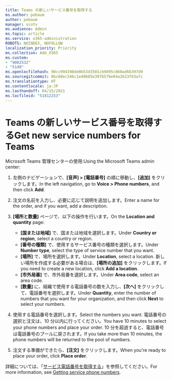 ```yaml
---
title: Teams の新しいサービス番号を取得する
ms.author: pebaum
author: pebaum
manager: scotv
ms.audience: Admin
ms.topic: article
ms.service: o365-administration
ROBOTS: NOINDEX, NOFOLLOW
localization_priority: Priority
ms.collection: Adm_O365
ms.custom:
- "9002532"
- "5140"
ms.openlocfilehash: 90cc994398de0b53d3501cb9d95c860ad6b397d9
ms.sourcegitcommit: 8bc60ec34bc1e40685e3976576e04a2623f63a7c
ms.translationtype: HT
ms.contentlocale: ja-JP
ms.lasthandoff: 04/15/2021
ms.locfileid: "51812253"
---
```

# <a name="get-new-service-numbers-for-teams"></a><span data-ttu-id="2b61b-102">Teams の新しいサービス番号を取得する</span><span class="sxs-lookup"><span data-stu-id="2b61b-102">Get new service numbers for Teams</span></span>

<span data-ttu-id="2b61b-103">Microsoft Teams 管理センターの使用:</span><span class="sxs-lookup"><span data-stu-id="2b61b-103">Using the Microsoft Teams admin center:</span></span>

1. <span data-ttu-id="2b61b-104">左側のナビゲーションで、**[音声] > [電話番号]** の順に移動し、**[追加]** をクリックします。</span><span class="sxs-lookup"><span data-stu-id="2b61b-104">In the left navigation, go to **Voice > Phone numbers**, and then click **Add**.</span></span>
2. <span data-ttu-id="2b61b-105">注文の名前を入力し、必要に応じて説明を追加します。</span><span class="sxs-lookup"><span data-stu-id="2b61b-105">Enter a name for the order, and if you want, add a description.</span></span>
3. <span data-ttu-id="2b61b-106">**[場所と数量]** ページで、以下の操作を行います。</span><span class="sxs-lookup"><span data-stu-id="2b61b-106">On the **Location and quantity** page:</span></span>

    - <span data-ttu-id="2b61b-107">**[国または地域]** で、国または地域を選択します。</span><span class="sxs-lookup"><span data-stu-id="2b61b-107">Under **Country or region**, select a country or region.</span></span>
    - <span data-ttu-id="2b61b-108">**[番号の種類]** で、使用するサービス番号の種類を選択します。</span><span class="sxs-lookup"><span data-stu-id="2b61b-108">Under **Number type**, select the type of service number that you want.</span></span>
    - <span data-ttu-id="2b61b-109">**[場所]** で、場所を選択します。</span><span class="sxs-lookup"><span data-stu-id="2b61b-109">Under **Location**, select a location.</span></span> <span data-ttu-id="2b61b-110">新しい場所を作成する必要がある場合は、**[場所の追加]** をクリックします。</span><span class="sxs-lookup"><span data-stu-id="2b61b-110">If you need to create a new location, click **Add a location**.</span></span>
    - <span data-ttu-id="2b61b-111">**[市外局番]** で、市外局番を選択します。</span><span class="sxs-lookup"><span data-stu-id="2b61b-111">Under **Area code**, select an area code.</span></span>
    - <span data-ttu-id="2b61b-112">**[数量]** に、組織で使用する電話番号の数を入力し、**[次へ]** をクリックして、電話番号を選択します。</span><span class="sxs-lookup"><span data-stu-id="2b61b-112">Under **Quantity**, enter the number of numbers that you want for your organization, and then click **Next** to select your numbers.</span></span>
    
4. <span data-ttu-id="2b61b-113">使用する電話番号を選択します。</span><span class="sxs-lookup"><span data-stu-id="2b61b-113">Select the numbers you want.</span></span> <span data-ttu-id="2b61b-114">電話番号の選択と注文は、10 分以内に行ってください。</span><span class="sxs-lookup"><span data-stu-id="2b61b-114">You have 10 minutes to select your phone numbers and place your order.</span></span> <span data-ttu-id="2b61b-115">10 分を超過すると、電話番号は電話番号のプールに戻されます。</span><span class="sxs-lookup"><span data-stu-id="2b61b-115">If you take more than 10 minutes, the phone numbers will be returned to the pool of numbers.</span></span>
5. <span data-ttu-id="2b61b-116">注文する準備ができたら、**[注文]** をクリックします。</span><span class="sxs-lookup"><span data-stu-id="2b61b-116">When you're ready to place your order, click **Place order**.</span></span>

<span data-ttu-id="2b61b-117">詳細については、「[サービス電話番号を取得する](https://docs.microsoft.com/microsoftteams/getting-service-phone-numbers)」を参照してください。</span><span class="sxs-lookup"><span data-stu-id="2b61b-117">For more information, see [Getting service phone numbers](https://docs.microsoft.com/microsoftteams/getting-service-phone-numbers).</span></span>
